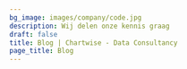 ```yaml
---
bg_image: images/company/code.jpg
description: Wij delen onze kennis graag
draft: false
title: Blog | Chartwise - Data Consultancy
page_title: Blog
---
```

